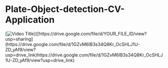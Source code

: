 # Plate-Object-detection-CV-Application

[![Video Title]([https://www.example.com/link-to-your-image-thumbnail.png](https://github.com/IJAMUL1/Plate-Object-detection-CV-Application/blob/main/frame_0.jpg)https://github.com/IJAMUL1/Plate-Object-detection-CV-Application/blob/main/frame_0.jpg)]([https://drive.google.com/file/d/YOUR_FILE_ID/view?usp=sharing](https://drive.google.com/file/d/1GZvM6IB3s34Q8Kr_OcSHLJ1U-ZD_yAf9/view?usp=drive_link)https://drive.google.com/file/d/1GZvM6IB3s34Q8Kr_OcSHLJ1U-ZD_yAf9/view?usp=drive_link)
